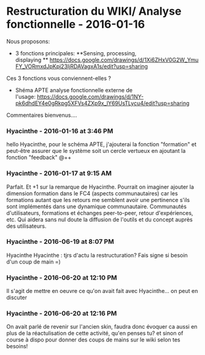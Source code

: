 # Restructuration du WIKI/ Analyse fonctionnelle  - 2016-01-16

Nous proposons:   

 * 3 fonctions principales: **Sensing, processing, displaying ** <https://docs.google.com/drawings/d/1Xi6ZHxV0G2W_YmuFY_VORmxdJpKpj23IjRDAVagxA1s/edit?usp=sharing>

Ces 3 fonctions vous conviennent-elles ?   

 * Shéma APTE analyse fonctionnelle externe de l'usage: <https://docs.google.com/drawings/d/1NY-pk6dhdEY4e0gRkpg5XFVs4ZXp9x_lY69UsTLycu4/edit?usp=sharing>

  Commentaires bienvenus....

### **Hyacinthe** - 2016-01-16 at 3:46 PM

hello Hyacinthe, pour le schéma APTE, j'ajouterai la fonction "formation"   et peut-être assurer que le système soit un cercle vertueux en ajoutant la fonction "feedback"   @++

### **Hyacinthe** - 2016-01-17 at 9:15 AM

Parfait. Et +1 sur la remarque de Hyacinthe. Pourrait on imaginer ajouter la dimension formation dans le FC4 (aspects communautaires) car les formations autant que les retours me semblent avoir une pertinence s'ils sont implémentés dans une dynamique communautaire. Communautés d'utilisateurs, formations et échanges peer-to-peer, retour d'expériences, etc. Qui aidera sans nul doute la diffusion de l'outils et du concept auprès des utilisateurs.

### **Hyacinthe** - 2016-06-19 at 8:07 PM

Hyacinthe Hyacinthe : tjrs d'actu la restructuration? Fais signe si besoin d'un coup de main =)

### **Hyacinthe** - 2016-06-20 at 12:10 PM

Il s'agit de mettre en oeuvre ce qu'on avait fait avec Hyacinthe... on peut en discuter

### **Hyacinthe** - 2016-06-20 at 12:16 PM

On avait parlé de revenir sur l'ancien skin, faudra donc évoquer ca aussi en plus de la réactulisation de cette activité, qu'en penses tu?  et sinon of course à dispo pour donner des coups de mains sur le wiki selon tes besoins!

